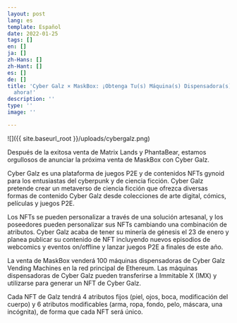 ```yaml
---
layout: post
lang: es
template: Español
date: 2022-01-25
tags: []
en: []
ja: []
zh-Hans: []
zh-Hant: []
es: []
de: []
title: 'Cyber Galz × MaskBox: ¡Obtenga Tu(s) Máquina(s) Dispensadora(s) CyberGalz
  ahora!'
description: ''
type: ''
image: ''

---
```

![]({{ site.baseurl_root }}/uploads/cybergalz.png)

Después de la exitosa venta de Matrix Lands y PhantaBear, estamos orgullosos de anunciar la próxima venta de MaskBox con Cyber Galz.

Cyber Galz es una plataforma de juegos P2E y de contenidos NFTs gynoid para los entusiastas del cyberpunk y de ciencia ficción. Cyber Galz pretende crear un metaverso de ciencia ficción que ofrezca diversas formas de contenido Cyber Galz desde colecciones de arte digital, cómics, películas y juegos P2E.

Los NFTs se pueden personalizar a través de una solución artesanal, y los poseedores pueden personalizar sus NFTs cambiando una combinación de atributos. Cyber Galz acaba de tener su minería de génesis el 23 de enero y planea publicar su contenido de NFT incluyendo nuevos episodios de webcomics y eventos on/offline y lanzar juegos P2E a finales de este año.

La venta de MaskBox venderá 100 máquinas dispensadoras de Cyber Galz Vending Machines en la red principal de Ethereum. Las máquinas dispensadoras de Cyber Galz pueden transferirse a Immitable X (IMX) y utilizarse para generar un NFT de Cyber Galz.

Cada NFT de Galz tendrá 4 atributos fijos (piel, ojos, boca, modificación del cuerpo) y 6 atributos modificables (arma, ropa, fondo, pelo, máscara, una incógnita), de forma que cada NFT será único.